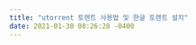 ```yaml
---
title: "utorrent 토렌트 사용법 및 한글 토렌트 설치"
date: 2021-01-30 08:26:28 -0400
---
```

<div style='height:0;overflow:hidden'>
2021-01-30-27.md 본문 바로가기
나른한 오늘
카테고리 없음
utorrent 토렌트 사용법 및 한글 토렌트 설치
keamchan 2021. 1. 10. 15:39

 
오늘은 토렌트 사용법 및 한글 토렌트 설치 방법을 알아보도록 하겠습니다.

토렌트를 한번도 사용해보지 않은사람은 있어도,

토렌트를 한번만 사용해본 사람은 없을것이다. 라는 말이 있습니다.

그만큼 편리하다고 생각듭니다.

토렌트 프로그램을 통해서 토렌트 게임, 영화, 드라마, 예능 등 각종 자료들을 다운로드 할 수 있습니다.

물론 저작권을 지키면서 사용하는게 좋습니다.


 

목차
 

한글 토렌트 설치
토렌트 사용법 토렌트 파일 다운 방법
토렌트 사용 Tips
한글 토렌트 설치
한글 토렌트 설치 방법은 어렵지 않습니다.

우선 토렌트 다운로드 사이트를 통해서 쉽게 다운로드 가능합니다.

www.utorrent.com/intl/ko/desktop

 
µTorrent - a (very) tiny BitTorrent client

The official µTorrent® (uTorrent) torrent client for Windows, Mac, Android and Linux-- uTorrent is the #1 BitTorrent download client on desktops worldwide.

www.utorrent.com
위링크를 통해서 무료로 한글판 토렌트를 무료로 다운로드 가능합니다.

헷갈리거나 잘 모르시는 분들은 아래 이미지를 참고해 주시면 되겠습니다.


한글판 토렌트 다운로드 사이트 화면 
한글판 유 토렌트 다운로드 사이트에 들어가셔서 위 이미지에 빨간 박스로 표시된 무료 다운로드를 클릭해줍니다.


유토렌트 한글판 설치과정 다운로드 진행중
무료 다운로드를 클릭하시면 위 이미지와 같은 화면이 나옵니다. 좌측 하단에 보시면 다운로드 진행 상태를 확인 할 수 있습니다.

다운로드가 완료되시면 해당 프로그램을 실행시켜주시면 됩니다.


한글판 토렌트 설치 프로그램 첫 화면
다운로드가 완료된 상태에서 프로그램을 실행시키면 제일먼저 위와 같은 화면이 나올것입니다.

영어로 설명되지만 한글판 맞습니다. 위 홈페이지에서 다운 하셧다면 한글 토렌트가 맞습니다.

여기서 무심코 모두 NEXT를 눌리시면 쓸대없는 프로그램이 함께 다운로드 됨으로 잘 확인하고 저와 같이 화면을 넘겨 주시면 됩니다.


한글 토렌트 설치 프로그램 두번째 화면
Next를 눌려주시면 두번째로 위와 같은 화면이 나옵니다.

위 이미지와 같이 빨간 네모박스 표시해둔 next 를 눌려주시면 되겠습니다.


유 토렌트 한글 버전 다운로드 세번째 화면
세번쩨에서는 Agree 를 눌려주시면 됩니다.

약관에 동의하는지 물어보는 페이지 입니다.

위 화면처럼 빨간 네모 박스 쳐진 부분을 클릭하시면 다음 화면으로 넘어갑니다.

지금부터 중요하다고 볼 수 있습니다.


토렌트 사용법 한글버전 다운로드 4번째 화면
이제 토렌트 제휴 프로그렘을 다운로드 할것인지 물어보는 화면이 나왔습니다.

여기서는 decline 을 눌려서 제휴 프로그램은 다운로드 하지 않는것이 좋습니다.

필요없는 프로그렘이 많아지면 컴퓨터가 느려지기도 합니다. 

위 화면처럼 빨간 네모 박스에 있는 decline 을 눌려서 제휴 프로그램 설치를 거절해 줍니다.


토렌트 사용법 한글 토렌트 다운 5번째 화면
첫 제휴 프로그램을 거절하면 두번쩨 제휴프로그램 동의 화면이 나옵니다.

여기서는 install mcafee webadvisor 부분을 클릭해서 해재한뒤 Next를 눌려줍니다.

위 이미지 처럼 install mcafee webadvisor 영역을 해제해야 해당 제휴 프로그램이 설치 되지 않습니다.

install mcafee webadvisor 를 해제하고 next 를 눌려주시면


한글 토렌트 다운로드 다운로드 시 설정 창
한글 토렌트 설치할때 필요한 옵션들을 설정할수 있습니다.

맨위 부터 설명드리면

1.시작메뉴 즉 윈도우키 를 눌렷을때 나오는메뉴에 토렌트 메뉴를 만들지 정하는 메뉴입니다.

2.빠른시작 메뉴에 토렌트 바로가기 아이콘을 만들지 정하는 메뉴 입니다.

3.바탕화면에 토렌트 바로가기 아이콘을 만들지 정하는 메뉴입니다.


토렌트 사용법 설치 마지막 화면
이제 마지막 화면입니다.

빨간 박스 친 부분은 컴퓨터를 켯을때 토렌트 프로그램을 자동 실행 시키는 옵션입니다.

Add an exception for uTorrent in Windows Firewall = 해당 옵션은 토렌트 프로그램을 방화벽으로 부터 자유롭게 할지 물어보는 옵션입니다. 만약 방화벽으로 토렌트를 방화벽으로 막아버리면 토렌트 사용이 거의 불가능 합니다.

 

아레 file Types는 토렌트관련 파일을 자동인식하기 위한 메뉴입니다. 신경 쓰지 않으셔도 됩니다.


토렌트 사용법 토렌트 설치 완료
이렇게 하시면 한글 토렌트가 설치 완료 되었습니다.

그러면 이제 토렌트 사용방법인 토렌트 다운 방법을 알아보도록 하겠습니다.

 
토렌트 사용법 토렌트 파일 다운 방법
이제 한글판 토렌트를 모두 설치하셧으니, 토렌트 사용버블 알려 드리도록 하겠습니다.

토렌트 프로그램을 실행 시키시면 다음과 같은 화면이 나옵니다.


유토렌트 실행창
토렌트 프로그램을 우선 실행 시켜주신다음 원하는 토렌트 파일 찾아줍니다.

토렌트 파일은 토렌트사이트나 구글에 검색하면 나옵니다.

포털사이트에 토렌트 사이트 를 검색하시면 많은 토렌트 사이트들이 나옵니다.


구글 화면에서 토렌트 사이트를 검색해서 나온 화면
여기서 원하는 사이트에 들어가셔서 원하는 자료를 검색하시면 됩니다.

보통 토렌트 사이트에서는 마그넷링크와 토렌트파일을 공유해 줍니다.


둘중 편하신것을 클릭하시면 토렌트 프로그램으로 바로 연동이 됩니다.


토렌트 사용법 토렌트 자료 다운로드 진행하는 창
간단하게 설명을 도와 드리자면 

토렌트 파일 다운로드는 컴퓨터에 토렌트 파일을 다운로드해서 토렌트 프로그램으로 연동해서 다운로드 하는 방법입니다.

마그넷링크는 토렌트 파일 다운로드 없이 자료를 토렌트로 다운로드 할 수 있습니다.

저는 마그넷링크를 더 자주 사용합니다.


토렌트 파일 모습
토렌트 파일은 위와 같은 아이콘으로 표시됩니다. 보통 더블클릭하시면 토렌트와 함께 열리게됩니다.


토렌트 프로그램 다운로드창 확인해야 할 것
토렌트 다운로드할때 위와 같은 창이 뜨게 됩니다.

여기서 좌측 상단에는 자료를 다운받을 위치를 지정할 수 있습니다.

우측에는 다운받을 자료를 선택 할 수 있습니다.

모두 정하신다음 확인을 눌려주시면 다운로드가 지행됩니다.


다운로드 진행창
다운로드는 상태 바에서 표시됩니다.

다운로드된 자료는 지정한 다운로드 위치에 다운로드가 됩니다.

여기까지가 토렌트 사용법이였습니다.

토렌트 사용법Tips
토렌트를 사용할때 간단한 tip 들을 몇가지 알려드리도록 하겠습니다.

토렌트 게임, 토렌트 영화, 토렌트 드라마 처럼 필요한 자료들을 모두 다운로드 하신 후 해당 항목을 다운로드창에서 삭제하는것인데요,


다운로드가 완료된 자료는 다운로드 창에서 삭제
위처럼 마우스 우클릭으로 삭제하시면 자료는 남아있고 다운로드 창에서만 삭제가 됩니다.

여기서 삭제를 왜 해야하는가 하면

토렌트는 파일을 공유 하는 프로그램입니다.

여기 항목창에 파일이 있다면 다른 토렌트 프로그렘 사용 하시는 분에게 파일을 전송하게 됩니다.

그러므로 다운로드가 완료된 족족 저는 항목을 삭제하고있습니다.

 

토렌트 사이트 추천은 간단하게 포털사이트에만 검색하도 많이 나오기 때문에 따로 토렌트 사이트 추천은 해드리지 않겠습니다.

 

토렌트를 조금더 빠른 속도로 사용할수있는 방법이 있습니다.

토렌트 속도 향상 방법은 아래 글을 참고해 주시면 되겠습니다.

 

 
토렌트(Torrent) 속도 올리는법 1분만에 따라하기

안녕하세요 여러분 오늘은 토렌트 속도 올리는법 에 대해 알아볼까해요. 토렌트에서 간단한 설정들로 토렌트 다운로드 속도를 충분히 향상 시킬수 있는데요. 그누구도 따라할수 있을만큼 쉽게

smartylive.tistory.com
 

 

좋아요1
공유하기글 요소구독하기
카카오스토리
트위터
페이스북
이름
 
암호
Secret
여러분의 소중한 댓글을 입력해주세요.
댓글달기
이전 1 ··· 6 7 8 9 10 11 12 13 14 ··· 71 다음
공지사항
최근 포스트
엑셀 함수 정리 표
침대 사이즈 규격 정리 표
컴퓨터 포맷 하는방법
유튜브 음원 추출하기
소득세율 표 구간 2021년⋯
태그
저혈압 증상 치매예방법 당뇨 암 콜레스테롤 부정맥 콜레스테롤 정상수치 저혈압수치 건강정보 비알콜성 지방간 민식이법내용 신용카드인기순위 고혈압 보유세 인상 기초연금 지단백 심장병 오른쪽가슴 중성지방 낮추는 중성지방 낮추는법 신용카드 발급조건 민식이법 지방간없애는방법 신용카드 인기 지방간 없애는 방법 정상수치 당뇨병 신용카드발급받는조건 저혈압 수치 노인혜택
더보기
검색

검색내용을 입력하세요.
검색
DESIGN BY TISTORY 관리자


